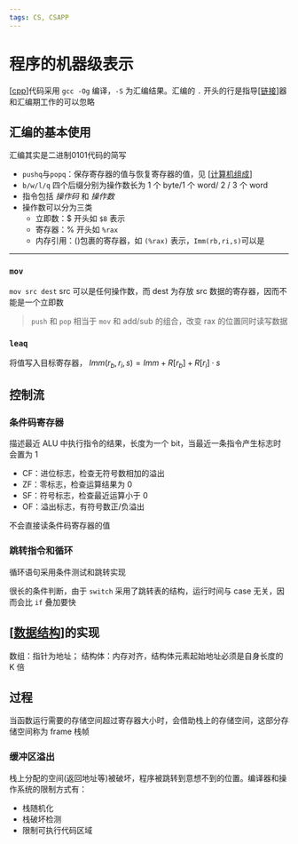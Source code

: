 ```yaml
---
tags: CS, CSAPP
---
```

# 程序的机器级表示

[[cpp]]代码采用 `gcc -Og` 编译，`-S` 为汇编结果。汇编的 `.` 开头的行是指导[[链接]]器和汇编期工作的可以忽略

## 汇编的基本使用

汇编其实是二进制0101代码的简写

- `pushq`与`popq`：保存寄存器的值与恢复寄存器的值，见 [[计算机组成]]
- `b/w/l/q` 四个后缀分别为操作数长为 1 个 byte/1 个 word/ 2 / 3 个 word
- 指令包括 *操作码* 和 *操作数*
- 操作数可以分为三类
  - 立即数：$ 开头如 `$8` 表示
  - 寄存器：% 开头如 `%rax`
  - 内存引用：()包裹的寄存器，如 `(%rax)` 表示，`Imm(rb,ri,s)`可以是

---

### `mov`

`mov src dest` src 可以是任何操作数，而 dest 为存放 src 数据的寄存器，因而不能是一个立即数

> `push` 和 `pop` 相当于 `mov` 和 add/sub 的组合，改变 rax 的位置同时读写数据

### `leaq`

将值写入目标寄存器， $Imm(r_b,r_i,s)=Imm+R[r_b]+R[r_i]\cdot s$

## 控制流

### 条件码寄存器

描述最近 ALU 中执行指令的结果，长度为一个 bit，当最近一条指令产生标志时会置为 1

- CF：进位标志，检查无符号数相加的溢出
- ZF：零标志，检查运算结果为 0
- SF：符号标志，检查最近运算小于 0
- OF：溢出标志，有符号数正/负溢出

不会直接读条件码寄存器的值

### 跳转指令和循环

循环语句采用条件测试和跳转实现

很长的条件判断，由于 `switch` 采用了跳转表的结构，运行时间与 case 无关，因而会比 `if` 叠加要快

## [[数据结构]]的实现

数组：指针为地址；
结构体：内存对齐，结构体元素起始地址必须是自身长度的 K 倍

## 过程

当函数运行需要的存储空间超过寄存器大小时，会借助栈上的存储空间，这部分存储空间称为 frame 栈帧

### 缓冲区溢出

栈上分配的空间(返回地址等)被破坏，程序被跳转到意想不到的位置。编译器和操作系统的限制方式有：

- 栈随机化
- 栈破坏检测
- 限制可执行代码区域

[//begin]: # "Autogenerated link references for markdown compatibility"
[cpp]: ../utils/cpp.md "Cpp"
[链接]: 链接.md "链接"
[计算机组成]: 计算机组成.md "计算机组成"
[数据结构]: ../algorithm/数据结构.md "数据结构"
[//end]: # "Autogenerated link references"
